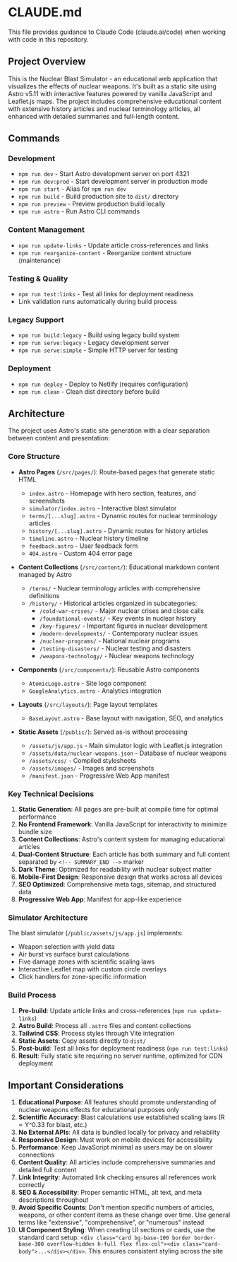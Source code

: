 # CLAUDE.md

This file provides guidance to Claude Code (claude.ai/code) when working with code in this repository.

## Project Overview

This is the Nuclear Blast Simulator - an educational web application that visualizes the effects of nuclear weapons. It's built as a static site using Astro v5.11 with interactive features powered by vanilla JavaScript and Leaflet.js maps. The project includes comprehensive educational content with extensive history articles and nuclear terminology articles, all enhanced with detailed summaries and full-length content.

## Commands

### Development
- `npm run dev` - Start Astro development server on port 4321
- `npm run dev:prod` - Start development server in production mode
- `npm run start` - Alias for `npm run dev`
- `npm run build` - Build production site to `dist/` directory
- `npm run preview` - Preview production build locally
- `npm run astro` - Run Astro CLI commands

### Content Management
- `npm run update-links` - Update article cross-references and links
- `npm run reorganize-content` - Reorganize content structure (maintenance)

### Testing & Quality
- `npm run test:links` - Test all links for deployment readiness
- Link validation runs automatically during build process

### Legacy Support
- `npm run build:legacy` - Build using legacy build system
- `npm run serve:legacy` - Legacy development server
- `npm run serve:simple` - Simple HTTP server for testing

### Deployment
- `npm run deploy` - Deploy to Netlify (requires configuration)
- `npm run clean` - Clean dist directory before build

## Architecture

The project uses Astro's static site generation with a clear separation between content and presentation:

### Core Structure
- **Astro Pages** (`/src/pages/`): Route-based pages that generate static HTML
  - `index.astro` - Homepage with hero section, features, and screenshots
  - `simulator/index.astro` - Interactive blast simulator
  - `terms/[...slug].astro` - Dynamic routes for nuclear terminology articles
  - `history/[...slug].astro` - Dynamic routes for history articles
  - `timeline.astro` - Nuclear history timeline
  - `feedback.astro` - User feedback form
  - `404.astro` - Custom 404 error page

- **Content Collections** (`/src/content/`): Educational markdown content managed by Astro
  - `/terms/` - Nuclear terminology articles with comprehensive definitions
  - `/history/` - Historical articles organized in subcategories:
    - `/cold-war-crises/` - Major nuclear crises and close calls
    - `/foundational-events/` - Key events in nuclear history
    - `/key-figures/` - Important figures in nuclear development
    - `/modern-developments/` - Contemporary nuclear issues
    - `/nuclear-programs/` - National nuclear programs
    - `/testing-disasters/` - Nuclear testing and disasters
    - `/weapons-technology/` - Nuclear weapons technology

- **Components** (`/src/components/`): Reusable Astro components
  - `AtomicLogo.astro` - Site logo component
  - `GoogleAnalytics.astro` - Analytics integration

- **Layouts** (`/src/layouts/`): Page layout templates
  - `BaseLayout.astro` - Base layout with navigation, SEO, and analytics

- **Static Assets** (`/public/`): Served as-is without processing
  - `/assets/js/app.js` - Main simulator logic with Leaflet.js integration
  - `/assets/data/nuclear-weapons.json` - Database of nuclear weapons
  - `/assets/css/` - Compiled stylesheets
  - `/assets/images/` - Images and screenshots
  - `/manifest.json` - Progressive Web App manifest

### Key Technical Decisions
1. **Static Generation**: All pages are pre-built at compile time for optimal performance
2. **No Frontend Framework**: Vanilla JavaScript for interactivity to minimize bundle size
3. **Content Collections**: Astro's content system for managing educational articles
4. **Dual-Content Structure**: Each article has both summary and full content separated by `<!-- SUMMARY_END -->` marker
5. **Dark Theme**: Optimized for readability with nuclear subject matter
6. **Mobile-First Design**: Responsive design that works across all devices
7. **SEO Optimized**: Comprehensive meta tags, sitemap, and structured data
8. **Progressive Web App**: Manifest for app-like experience

### Simulator Architecture
The blast simulator (`/public/assets/js/app.js`) implements:
- Weapon selection with yield data
- Air burst vs surface burst calculations
- Five damage zones with scientific scaling laws
- Interactive Leaflet map with custom circle overlays
- Click handlers for zone-specific information

### Build Process
1. **Pre-build**: Update article links and cross-references (`npm run update-links`)
2. **Astro Build**: Process all `.astro` files and content collections
3. **Tailwind CSS**: Process styles through Vite integration
4. **Static Assets**: Copy assets directly to `dist/`
5. **Post-build**: Test all links for deployment readiness (`npm run test:links`)
6. **Result**: Fully static site requiring no server runtime, optimized for CDN deployment

## Important Considerations

1. **Educational Purpose**: All features should promote understanding of nuclear weapons effects for educational purposes only
2. **Scientific Accuracy**: Blast calculations use established scaling laws (R ∝ Y^0.33 for blast, etc.)
3. **No External APIs**: All data is bundled locally for privacy and reliability
4. **Responsive Design**: Must work on mobile devices for accessibility
5. **Performance**: Keep JavaScript minimal as users may be on slower connections
6. **Content Quality**: All articles include comprehensive summaries and detailed full content
7. **Link Integrity**: Automated link checking ensures all references work correctly
8. **SEO & Accessibility**: Proper semantic HTML, alt text, and meta descriptions throughout
9. **Avoid Specific Counts**: Don't mention specific numbers of articles, weapons, or other content items as these change over time. Use general terms like "extensive", "comprehensive", or "numerous" instead
10. **UI Component Styling**: When creating UI sections or cards, use the standard card setup: `<div class="card bg-base-100 border border-base-300 overflow-hidden h-full flex flex-col"><div class="card-body">...</div></div>`. This ensures consistent styling across the site